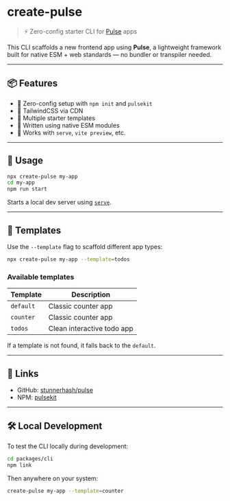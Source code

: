 # create-pulse

> ⚡️ Zero-config starter CLI for [Pulse](https://github.com/stunnerhash/pulse) apps

This CLI scaffolds a new frontend app using **Pulse**, a lightweight framework built for native ESM + web standards — no bundler or transpiler needed.

---

## 📦 Features

- 🧩 Zero-config setup with `npm init` and `pulsekit`
- 🎨 TailwindCSS via CDN
- 📁 Multiple starter templates
- 🧠 Written using native ESM modules
- 🚀 Works with `serve`, `vite preview`, etc.

---

## 📁 Usage

```sh
npx create-pulse my-app
cd my-app
npm run start
```

Starts a local dev server using [`serve`](https://www.npmjs.com/package/serve).

---

## 🎨 Templates

Use the `--template` flag to scaffold different app types:

```sh
npx create-pulse my-app --template=todos
```

### Available templates

| Template   | Description               |
|------------|----------------------------|
| `default`  | Classic counter app        |
| `counter`  | Classic counter app        |
| `todos`    | Clean interactive todo app |

If a template is not found, it falls back to the `default`.

---

## 🔗 Links

- GitHub: [stunnerhash/pulse](https://github.com/stunnerhash/pulse)
- NPM: [pulsekit](https://www.npmjs.com/package/pulsekit)

---

## 🛠 Local Development

To test the CLI locally during development:

```sh
cd packages/cli
npm link
```

Then anywhere on your system:

```sh
create-pulse my-app --template=counter
```
